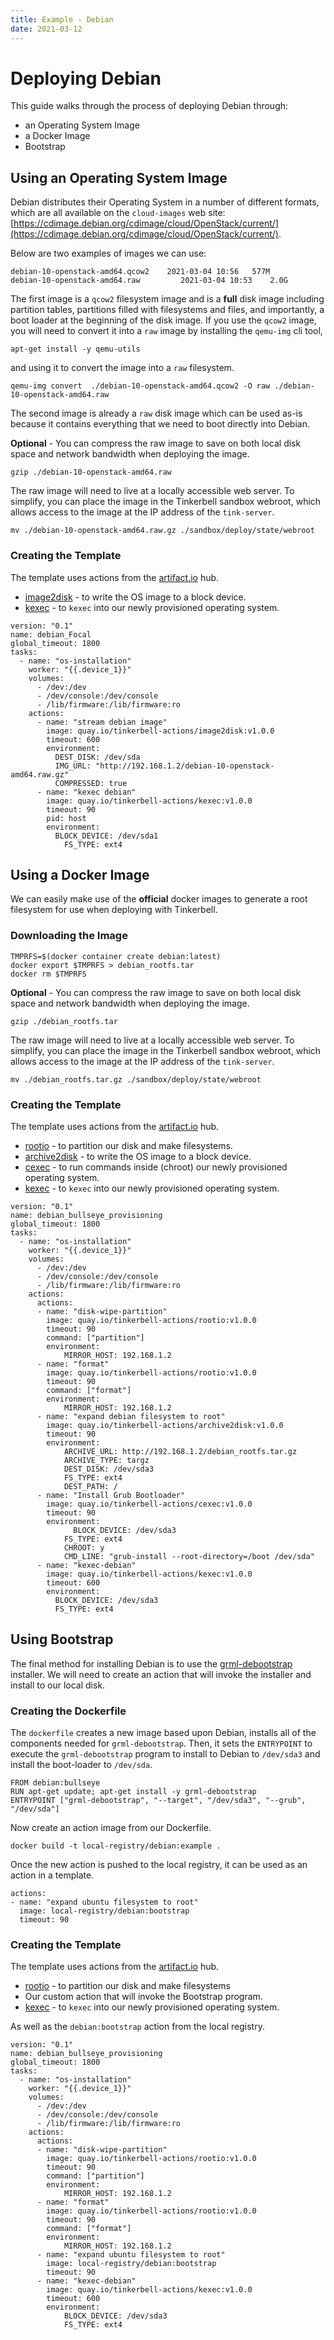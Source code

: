 ```yaml
---
title: Example - Debian
date: 2021-03-12
---
```


# Deploying Debian

This guide walks through the process of deploying Debian through:

- an Operating System Image
- a Docker Image
- Bootstrap

## Using an Operating System Image

Debian distributes their Operating System in a number of different formats, which are all available on the `cloud-images` web site: [https://cdimage.debian.org/cdimage/cloud/OpenStack/current/](https://cdimage.debian.org/cdimage/cloud/OpenStack/current/). 

Below are two examples of images we can use:

```
debian-10-openstack-amd64.qcow2	   2021-03-04 10:56	  577M
debian-10-openstack-amd64.raw	      2021-03-04 10:53	  2.0G
```

The first image is a `qcow2` filesystem image and is a **full** disk image including partition tables, partitions filled with filesystems and files, and importantly, a boot loader at the beginning of the disk image. If you use the `qcow2` image, you will need to convert it into a `raw` image by installing the `qemu-img` cli tool,

```
apt-get install -y qemu-utils
```

and using it to convert the image into a `raw` filesystem.

```
qemu-img convert  ./debian-10-openstack-amd64.qcow2 -O raw ./debian-10-openstack-amd64.raw
```

The second image is already a `raw` disk image which can be used as-is because it contains everything that we need to boot directly into Debian.

**Optional** - You can compress the raw image to save on both local disk space and network bandwidth when deploying the image.

```
gzip ./debian-10-openstack-amd64.raw
```

The raw image will need to live at a locally accessible web server. To simplify, you can place the image in the Tinkerbell sandbox webroot, which allows access to the image at the IP address of the `tink-server`.

```
mv ./debian-10-openstack-amd64.raw.gz ./sandbox/deploy/state/webroot
```

### Creating the Template

The template uses actions from the [artifact.io](https://artifact.io) hub.

- [image2disk](https://artifacthub.io/packages/tbaction/tinkerbell-community/image2disk) - to write the OS image to a block device.
- [kexec](https://artifacthub.io/packages/tbaction/tinkerbell-community/kexec) - to `kexec` into our newly provisioned operating system. 

```
version: "0.1"
name: debian_Focal
global_timeout: 1800
tasks:
  - name: "os-installation"
	worker: "{{.device_1}}"
	volumes:
	  - /dev:/dev
	  - /dev/console:/dev/console
	  - /lib/firmware:/lib/firmware:ro
	actions:
	  - name: "stream debian image"
		image: quay.io/tinkerbell-actions/image2disk:v1.0.0
		timeout: 600
		environment:
		  DEST_DISK: /dev/sda
		  IMG_URL: "http://192.168.1.2/debian-10-openstack-amd64.raw.gz"
		  COMPRESSED: true
	  - name: "kexec debian"
		image: quay.io/tinkerbell-actions/kexec:v1.0.0
		timeout: 90
		pid: host
		environment:
		  BLOCK_DEVICE: /dev/sda1
			FS_TYPE: ext4
```

## Using a Docker Image

We can easily make use of the **official** docker images to generate a root filesystem for use when deploying with Tinkerbell.

### Downloading the Image

```
TMPRFS=$(docker container create debian:latest)
docker export $TMPRFS > debian_rootfs.tar
docker rm $TMPRFS
```

**Optional** - You can compress the raw image to save on both local disk space and network bandwidth when deploying the image.

```
gzip ./debian_rootfs.tar
```

The raw image will need to live at a locally accessible web server. To simplify, you can place the image in the Tinkerbell sandbox webroot, which allows access to the image at the IP address of the `tink-server`. 

```
mv ./debian_rootfs.tar.gz ./sandbox/deploy/state/webroot
```

### Creating the Template

The template uses actions from the [artifact.io](https://artifact.io) hub.

- [rootio](https://artifacthub.io/packages/tbaction/tinkerbell-community/rootio) - to partition our disk and make filesystems.
- [archive2disk](https://artifacthub.io/packages/tbaction/tinkerbell-community/archive2disk) - to write the OS image to a block device.
- [cexec](https://artifacthub.io/packages/tbaction/tinkerbell-community/cexec) - to run commands inside (chroot) our newly provisioned operating system.
- [kexec](https://artifacthub.io/packages/tbaction/tinkerbell-community/kexec) - to `kexec` into our newly provisioned operating system. 

```
version: "0.1"
name: debian_bullseye_provisioning
global_timeout: 1800
tasks:
  - name: "os-installation"
	worker: "{{.device_1}}"
	volumes:
	  - /dev:/dev
	  - /dev/console:/dev/console
	  - /lib/firmware:/lib/firmware:ro
	actions:
	  actions:
	  - name: "disk-wipe-partition"
		image: quay.io/tinkerbell-actions/rootio:v1.0.0
		timeout: 90
		command: ["partition"]
		environment:
			MIRROR_HOST: 192.168.1.2
	  - name: "format"
		image: quay.io/tinkerbell-actions/rootio:v1.0.0
		timeout: 90
		command: ["format"]
		environment:
			MIRROR_HOST: 192.168.1.2
	  - name: "expand debian filesystem to root"
		image: quay.io/tinkerbell-actions/archive2disk:v1.0.0
		timeout: 90
		environment:
			ARCHIVE_URL: http://192.168.1.2/debian_rootfs.tar.gz
			ARCHIVE_TYPE: targz
			DEST_DISK: /dev/sda3
			FS_TYPE: ext4
			DEST_PATH: /
	  - name: "Install Grub Bootloader"
		image: quay.io/tinkerbell-actions/cexec:v1.0.0
		timeout: 90
		environment:
			  BLOCK_DEVICE: /dev/sda3
			FS_TYPE: ext4
			CHROOT: y
			CMD_LINE: "grub-install --root-directory=/boot /dev/sda"
	  - name: "kexec-debian"
		image: quay.io/tinkerbell-actions/kexec:v1.0.0
		timeout: 600
		environment:
		  BLOCK_DEVICE: /dev/sda3
		  FS_TYPE: ext4
```

## Using Bootstrap

The final method for installing Debian is to use the [grml-debootstrap](https://grml.org/grml-debootstrap/) installer. We will need to create an action that will invoke the installer and install to our local disk.

### Creating the Dockerfile

The `dockerfile` creates a new image based upon Debian, installs all of the components needed for `grml-debootstrap`. Then, it sets the `ENTRYPOINT` to execute the `grml-debootstrap` program to install to Debian to `/dev/sda3` and install the boot-loader to `/dev/sda`.

```
FROM debian:bullseye
RUN apt-get update; apt-get install -y grml-debootstrap
ENTRYPOINT ["grml-debootstrap", "--target", "/dev/sda3", "--grub", "/dev/sda"]
```

Now create an action image from our Dockerfile.

```
docker build -t local-registry/debian:example .
```

Once the new action is pushed to the local registry, it can be used as an action in a template.

```
actions:
- name: "expand ubuntu filesystem to root"
  image: local-registry/debian:bootstrap
  timeout: 90
```

### Creating the Template

The template uses actions from the [artifact.io](https://artifact.io) hub.

- [rootio](https://artifacthub.io/packages/tbaction/tinkerbell-community/rootio) - to partition our disk and make filesystems
- Our custom action that will invoke the Bootstrap program.
- [kexec](https://artifacthub.io/packages/tbaction/tinkerbell-community/kexec) - to `kexec` into our newly provisioned operating system.

As well as the `debian:bootstrap` action from the local registry.

```
version: "0.1"
name: debian_bullseye_provisioning
global_timeout: 1800
tasks:
  - name: "os-installation"
	worker: "{{.device_1}}"
	volumes:
	  - /dev:/dev
	  - /dev/console:/dev/console
	  - /lib/firmware:/lib/firmware:ro
	actions:
	  actions:
	  - name: "disk-wipe-partition"
		image: quay.io/tinkerbell-actions/rootio:v1.0.0
		timeout: 90
		command: ["partition"]
		environment:
			MIRROR_HOST: 192.168.1.2
	  - name: "format"
		image: quay.io/tinkerbell-actions/rootio:v1.0.0
		timeout: 90
		command: ["format"]
		environment:
			MIRROR_HOST: 192.168.1.2
	  - name: "expand ubuntu filesystem to root"
		image: local-registry/debian:bootstrap
		timeout: 90
	  - name: "kexec-debian"
	    image: quay.io/tinkerbell-actions/kexec:v1.0.0
	    timeout: 600
	    environment:
	        BLOCK_DEVICE: /dev/sda3
	        FS_TYPE: ext4
```

